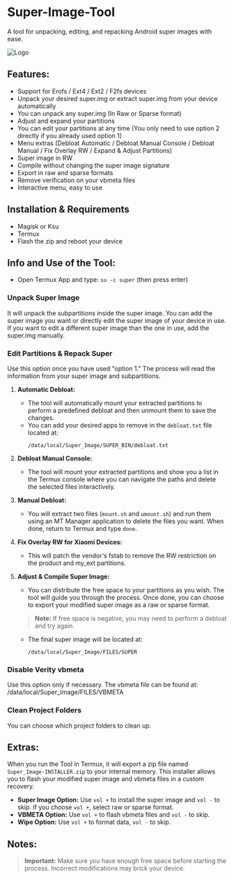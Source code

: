 # Super-Image-Tool
A tool for unpacking, editing, and repacking Android super images with ease.

![Logo](https://blogger.googleusercontent.com/img/b/R29vZ2xl/AVvXsEjbQ1TBn8msSrl5RH_B2Hq45bzY-LKxOvg15kT76a6DWSkVgQdnRRQhQ3iyo9hNi_WeCRmaVbblhstYAjvWZ6R5nTlqhSfaM7hbBGP8ABFnxbXi_enfiYm0uiPHMbn6XNlepiw6fhwYgtPpsOpZO8GTMKqrg16fgEqS7-1Q1yXz_1u6fSiWG44_wNgguQlq/s706/IMG_2024_07_27_084732.png)

## Features:
- Support for Erofs / Ext4 / Ext2 / F2fs devices
- Unpack your desired super.img or extract super.img from your device automatically
- You can unpack any super.img (In Raw or Sparse format)
- Adjust and expand your partitions
- You can edit your partitions at any time (You only need to use option 2 directly if you already used option 1)
- Menu extras (Debloat Automatic / Debloat Manual Console / Debloat Manual / Fix Overlay RW / Expand & Adjust Partitions)
- Super image in RW
- Compile without changing the super image signature
- Export in raw and sparse formats
- Remove verification on your vbmeta files
- Interactive menu, easy to use

## Installation & Requirements
- Magisk or Ksu
- Termux
- Flash the zip and reboot your device

## Info and Use of the Tool:
- Open Termux App and type: `su -c super` (then press enter)

### Unpack Super Image
It will unpack the subpartitions inside the super image. You can add the super image you want or directly edit the super image of your device in use. If you want to edit a different super image than the one in use, add the super.img manually.

### Edit Partitions & Repack Super
Use this option once you have used "option 1." The process will read the information from your super image and subpartitions.

1. **Automatic Debloat:**
   - The tool will automatically mount your extracted partitions to perform a predefined debloat and then unmount them to save the changes.
   - You can add your desired apps to remove in the `debloat.txt` file located at:
     ```
     /data/local/Super_Image/SUPER_BIN/debloat.txt
     ```

2. **Debloat Manual Console:**
   - The tool will mount your extracted partitions and show you a list in the Termux console where you can navigate the paths and delete the selected files interactively.

3. **Manual Debloat:**
   - You will extract two files (`mount.sh` and `umount.sh`) and run them using an MT Manager application to delete the files you want. When done, return to Termux and type `done`.

4. **Fix Overlay RW for Xiaomi Devices:**
   - This will patch the vendor's fstab to remove the RW restriction on the product and my_ext partitions.

5. **Adjust & Compile Super Image:**
   - You can distribute the free space to your partitions as you wish. The tool will guide you through the process. Once done, you can choose to export your modified super image as a raw or sparse format. 
   
   > **Note:** If free space is negative, you may need to perform a debloat and try again.
   
   - The final super image will be located at:
     ```
     /data/local/Super_Image/FILES/SUPER
     ```

### Disable Verity vbmeta
Use this option only if necessary. The vbmeta file can be found at: /data/local/Super_Image/FILES/VBMETA

### Clean Project Folders
You can choose which project folders to clean up.

## Extras:
When you run the Tool in Termux, it will export a zip file named `Super_Image-INSTALLER.zip` to your internal memory. This installer allows you to flash your modified super image and vbmeta files in a custom recovery.

- **Super Image Option:** Use `vol +` to install the super image and `vol -` to skip. If you choose `vol +`, select raw or sparse format.
- **VBMETA Option:** Use `vol +` to flash vbmeta files and `vol -` to skip.
- **Wipe Option:** Use `vol +` to format data, `vol -` to skip.

## Notes:
> **Important:** Make sure you have enough free space before starting the process. Incorrect modifications may brick your device.
